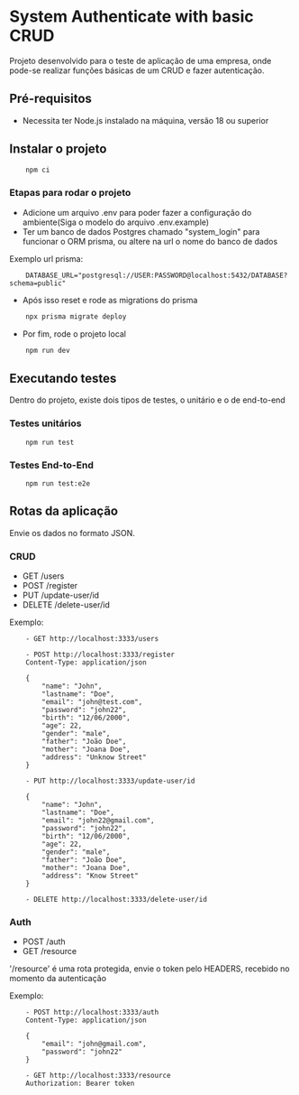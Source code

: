 # System Authenticate with basic CRUD
Projeto desenvolvido para o teste de aplicação de uma empresa, onde pode-se realizar funções básicas de um CRUD e fazer autenticação.

## Pré-requisitos
- Necessita ter Node.js instalado na máquina, versão 18 ou superior

## Instalar o projeto
```bash
    npm ci 
```

### Etapas para rodar o projeto
- Adicione um arquivo .env para poder fazer a configuração do ambiente(Siga o modelo do arquivo .env.example)
- Ter um banco de dados Postgres chamado "system_login" para funcionar o ORM prisma, ou altere na url o nome do banco de dados

Exemplo url prisma:
```
    DATABASE_URL="postgresql://USER:PASSWORD@localhost:5432/DATABASE?schema=public"
```

- Após isso reset e rode as migrations do prisma
```bash
    npx prisma migrate deploy
```

- Por fim, rode o projeto local
```bash
    npm run dev
```

## Executando testes 
Dentro do projeto, existe dois tipos de testes, o unitário e o de end-to-end

### Testes unitários
```
    npm run test
```

### Testes End-to-End
```
    npm run test:e2e
```

## Rotas da aplicação
Envie os dados no formato JSON.

### CRUD
- GET /users
- POST /register
- PUT /update-user/id
- DELETE /delete-user/id

Exemplo:
```
    - GET http://localhost:3333/users

    - POST http://localhost:3333/register
    Content-Type: application/json

    {
        "name": "John",
        "lastname": "Doe",
        "email": "john@test.com",
        "password": "john22",
        "birth": "12/06/2000",
        "age": 22,
        "gender": "male",
        "father": "João Doe",
        "mother": "Joana Doe",
        "address": "Unknow Street"
    }

    - PUT http://localhost:3333/update-user/id

    {
        "name": "John",
        "lastname": "Doe",
        "email": "john22@gmail.com",
        "password": "john22",
        "birth": "12/06/2000",
        "age": 22,
        "gender": "male",
        "father": "João Doe",
        "mother": "Joana Doe",
        "address": "Know Street"
    }

    - DELETE http://localhost:3333/delete-user/id
```

### Auth
- POST /auth
- GET /resource

'/resource' é uma rota protegida, envie o token pelo HEADERS, recebido no momento da autenticação

Exemplo: 
```
    - POST http://localhost:3333/auth
    Content-Type: application/json

    {
        "email": "john@gmail.com",
        "password": "john22"
    }

    - GET http://localhost:3333/resource
    Authorization: Bearer token
```
